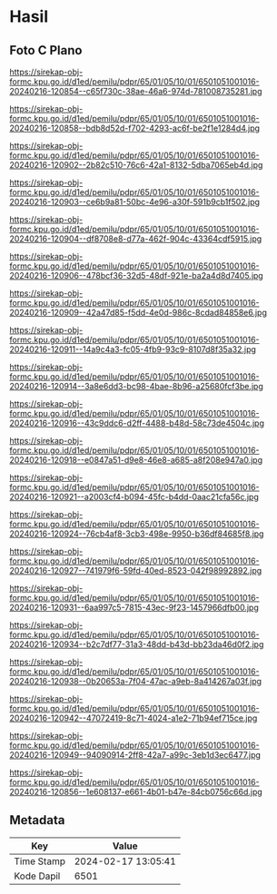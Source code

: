 # Hasil

## Foto C Plano

https://sirekap-obj-formc.kpu.go.id/d1ed/pemilu/pdpr/65/01/05/10/01/6501051001016-20240216-120854--c65f730c-38ae-46a6-974d-781008735281.jpg

https://sirekap-obj-formc.kpu.go.id/d1ed/pemilu/pdpr/65/01/05/10/01/6501051001016-20240216-120858--bdb8d52d-f702-4293-ac6f-be2f1e1284d4.jpg

https://sirekap-obj-formc.kpu.go.id/d1ed/pemilu/pdpr/65/01/05/10/01/6501051001016-20240216-120902--2b82c510-76c6-42a1-8132-5dba7065eb4d.jpg

https://sirekap-obj-formc.kpu.go.id/d1ed/pemilu/pdpr/65/01/05/10/01/6501051001016-20240216-120903--ce6b9a81-50bc-4e96-a30f-591b9cb1f502.jpg

https://sirekap-obj-formc.kpu.go.id/d1ed/pemilu/pdpr/65/01/05/10/01/6501051001016-20240216-120904--df8708e8-d77a-462f-904c-43364cdf5915.jpg

https://sirekap-obj-formc.kpu.go.id/d1ed/pemilu/pdpr/65/01/05/10/01/6501051001016-20240216-120906--478bcf36-32d5-48df-921e-ba2a4d8d7405.jpg

https://sirekap-obj-formc.kpu.go.id/d1ed/pemilu/pdpr/65/01/05/10/01/6501051001016-20240216-120909--42a47d85-f5dd-4e0d-986c-8cdad84858e6.jpg

https://sirekap-obj-formc.kpu.go.id/d1ed/pemilu/pdpr/65/01/05/10/01/6501051001016-20240216-120911--14a9c4a3-fc05-4fb9-93c9-8107d8f35a32.jpg

https://sirekap-obj-formc.kpu.go.id/d1ed/pemilu/pdpr/65/01/05/10/01/6501051001016-20240216-120914--3a8e6dd3-bc98-4bae-8b96-a25680fcf3be.jpg

https://sirekap-obj-formc.kpu.go.id/d1ed/pemilu/pdpr/65/01/05/10/01/6501051001016-20240216-120916--43c9ddc6-d2ff-4488-b48d-58c73de4504c.jpg

https://sirekap-obj-formc.kpu.go.id/d1ed/pemilu/pdpr/65/01/05/10/01/6501051001016-20240216-120918--e0847a51-d9e8-46e8-a685-a8f208e947a0.jpg

https://sirekap-obj-formc.kpu.go.id/d1ed/pemilu/pdpr/65/01/05/10/01/6501051001016-20240216-120921--a2003cf4-b094-45fc-b4dd-0aac21cfa56c.jpg

https://sirekap-obj-formc.kpu.go.id/d1ed/pemilu/pdpr/65/01/05/10/01/6501051001016-20240216-120924--76cb4af8-3cb3-498e-9950-b36df84685f8.jpg

https://sirekap-obj-formc.kpu.go.id/d1ed/pemilu/pdpr/65/01/05/10/01/6501051001016-20240216-120927--741979f6-59fd-40ed-8523-042f98992892.jpg

https://sirekap-obj-formc.kpu.go.id/d1ed/pemilu/pdpr/65/01/05/10/01/6501051001016-20240216-120931--6aa997c5-7815-43ec-9f23-1457966dfb00.jpg

https://sirekap-obj-formc.kpu.go.id/d1ed/pemilu/pdpr/65/01/05/10/01/6501051001016-20240216-120934--b2c7df77-31a3-48dd-b43d-bb23da46d0f2.jpg

https://sirekap-obj-formc.kpu.go.id/d1ed/pemilu/pdpr/65/01/05/10/01/6501051001016-20240216-120938--0b20653a-7f04-47ac-a9eb-8a414267a03f.jpg

https://sirekap-obj-formc.kpu.go.id/d1ed/pemilu/pdpr/65/01/05/10/01/6501051001016-20240216-120942--47072419-8c71-4024-a1e2-71b94ef715ce.jpg

https://sirekap-obj-formc.kpu.go.id/d1ed/pemilu/pdpr/65/01/05/10/01/6501051001016-20240216-120949--94090914-2ff8-42a7-a99c-3eb1d3ec6477.jpg

https://sirekap-obj-formc.kpu.go.id/d1ed/pemilu/pdpr/65/01/05/10/01/6501051001016-20240216-120856--1e608137-e661-4b01-b47e-84cb0756c66d.jpg


## Metadata

| Key        | Value               |
| ---------- | ------------------- |
| Time Stamp | 2024-02-17 13:05:41 |
| Kode Dapil | 6501                |



